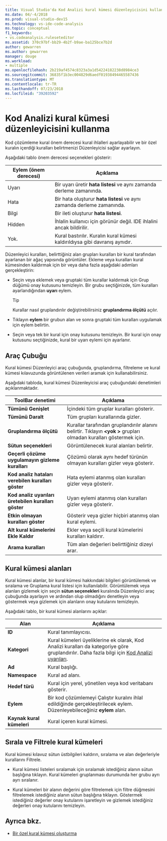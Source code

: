 ```yaml
---
title: Visual Studio'da Kod Analizi kural kümesi düzenleyicisini kullanma
ms.date: 04/-4/2018
ms.prod: visual-studio-dev15
ms.technology: vs-ide-code-analysis
ms.topic: conceptual
f1_keywords:
- vs.codeanalysis.ruleseteditor
ms.assetid: 370c97bf-bb29-4b2f-b9ae-ba125bce7b2d
author: gewarren
ms.author: gewarren
manager: douge
ms.workload:
- multiple
ms.openlocfilehash: 2b219af4574c8323a3a1d54224182238d8984ce3
ms.sourcegitcommit: 36835f1b3ec004829d6aedf01938494465587436
ms.translationtype: MT
ms.contentlocale: tr-TR
ms.lasthandoff: 07/23/2018
ms.locfileid: "39203592"
---
```

# <a name="use-the-code-analysis-rule-set-editor"></a>Kod Analizi kural kümesi düzenleyicisini kullanma

Kod çözümleme kural önem derecesi kural ihlalleri ayarlayabilir ve bir özel kuralın içerdiği kuralları belirtmenizi Düzenleyicisi sağlar ayarlayın.

Aşağıdaki tablo önem derecesi seçenekleri gösterir:

|Eylem (önem derecesi)|Açıklama|
|-|-|
|Uyarı|Bir uyarı üretir **hata listesi** ve aynı zamanda derleme zamanında.|
|Hata|Bir hata oluşturur **hata listesi** ve aynı zamanda derleme zamanında.|
|Bilgi|Bir ileti oluşturur **hata listesi**.|
|Hidden|İhlalin kullanıcı için görünür değil. IDE ihlalini ancak bildirilir.|
|Yok.|Kural bastırılır. Kuralın kural kümesi kaldırıldıysa gibi davranış aynıdır.|

Düzenleyici kuralları, belirttiğiniz alan grupları kuralları bir kural tarafından ayarlanan bir ağaç yapısında görüntüler. Ekleme veya kuralları kural kümesinden kaldırmak için bir veya daha fazla aşağıdaki adımları gerçekleştirin:

- Seçin veya eklemek veya gruptaki tüm kurallar kaldırmak için Grup düğümü onay kutusunu temizleyin. Bir grubu seçtiğinizde, tüm kuralları ayarlandığından **uyarı** eylem.

   > [!TIP]
   > Kurallar nasıl gruplandırılır değiştirebilirsiniz **gruplandırma ölçütü** açılır.

- Tıklayın **eylem** bir grubun alan ve sonra gruptaki tüm kuralları uygulamak için eylem belirtin.

- Seçin veya tek bir kural için onay kutusunu temizleyin. Bir kural için onay kutusunu seçtiğinizde, kural bir uyarı eylemi için ayarlanır.

## <a name="toolbar"></a>Araç Çubuğu

Kural kümesi Düzenleyici araç çubuğunda, gruplandırma, filtreleme ve kural kümesi kılavuzunda görüntülenen verileri aramak için kullanabilirsiniz.

Aşağıdaki tabloda, kural kümesi Düzenleyicisi araç çubuğundaki denetimleri açıklanmaktadır.

|ToolBar denetimi|Açıklama|
|---------------------|-----------------|
|**Tümünü Genişlet**|İçindeki tüm gruplar kuralları gösterir.|
|**Tümünü Daralt**|Tüm grupları kurallarında gizler.|
|**Gruplandırma ölçütü**|Kurallar tarafından gruplandırılır alanını belirtir. Tıklayın  **\<yok >** grupları olmadan kuralları göstermek için.|
|**Sütun seçenekleri**|Görüntülenecek kural alanları belirtir.|
|**Geçerli çözüme uygulamayın gizleme kuralları**|Çözümü olarak aynı hedef türünün olmayan kuralları gizler veya gösterir.|
|**Kod analiz hataları verebilen kuralları göster**|Hata eylemi atanmış olan kuralları gizler veya gösterir.|
|**Kod analiz uyarıları üretebilen kuralları göster**|Uyarı eylemi atanmış olan kuralları gizler veya gösterir.|
|**Etkin olmayan kuralları göster**|Gösterir veya gizler hiçbiri atanmış olan kural eylemi.|
|**Alt kural kümelerini Ekle Kaldır**|Ekler veya seçili kural kümelerini kuralları kaldırır.|
|**Arama kuralları**|Tüm alan değerleri belirttiğiniz dizeyi arar.|

## <a name="rule-set-fields"></a>Kural kümesi alanları

Kural kümesi alanlar, bir kural kümesi hakkındaki bilgileri görüntülemek ve sıralama ve Gruplama kural listesi için kullanılabilir. Görüntülemek veya alanları gizlemek için seçin **sütun seçenekleri** kuralında Düzenleyici araç çubuğunda ayarlayın ve ardından olup olmadığını denetleyin veya göstermek veya gizlemek için alanların onay kutularını temizleyin.

Aşağıdaki tablo, bir kural kümesi alanlarını açıklar:

|Alan|Açıklama|
|-----------|-----------------|
|**ID**|Kural tanımlayıcısı.|
|**Kategori**|Kural kümeleri üyeliklerine ek olarak, Kod Analizi kuralları da kategoriye göre gruplandırılır. Daha fazla bilgi için [Kod Analizi uyarıları](../code-quality/code-analysis-for-managed-code-warnings.md).|
|**Ad**|Kural başlığı.|
|**Namespace**|Kural ad alanı.|
|**Hedef türü**|Kural için yerel, yönetilen veya kod veritabanı gösterir.|
|**Eylem**|Bir kod çözümlemeyi Çalıştır kuralını ihlal edildiğinde gerçekleştirilecek eylem. Düzenleyebileceğiniz **eylem** alan.|
|**Kaynak kural kümeleri**|Kural içeren kural kümesi.|

## <a name="sort-and-filter-rule-sets"></a>Sırala ve Filtrele kural kümeleri

Kural kümesi kılavuz sütun üstbilgileri kaldırın, sıralama ve alan değerleriyle kurallarını Filtrele.

- Kural kümesi listeleri sıralamak için sıralamak istediğiniz alanın sütun başlığına tıklayın. Kural kümeleri gruplanması durumunda her grubu ayrı ayrı sıralanır.

- Kural kümeleri bir alanın değerini göre filtrelemek için filtre düğmesini filtrelemek istediğiniz alanın sütun başlığına tıklayın. Göstermek istediğiniz değerler onay kutularını işaretleyin ve gizlemek istediğiniz değerleri onay kutularını temizleyin.

## <a name="see-also"></a>Ayrıca bkz.

- [Bir özel kural kümesi oluşturma](../code-quality/how-to-create-a-custom-rule-set.md)